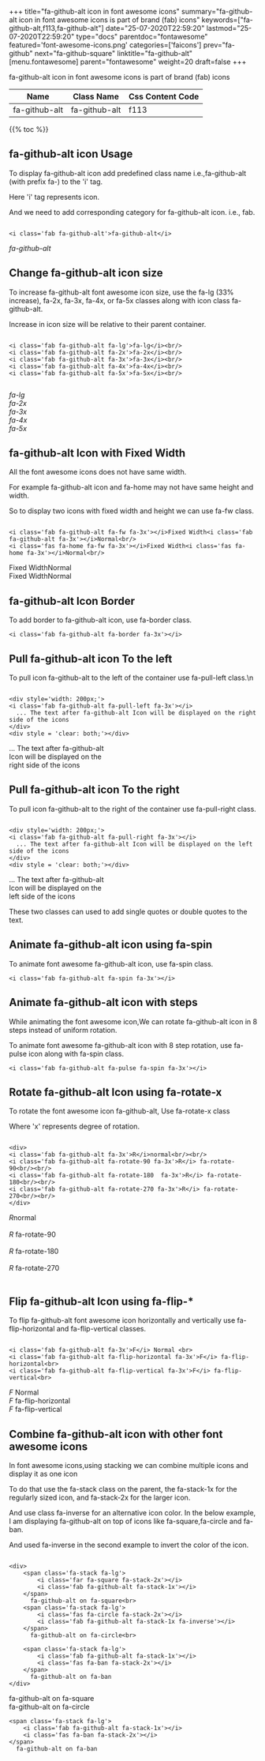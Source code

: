 +++
title="fa-github-alt icon in font awesome icons"
summary="fa-github-alt icon in font awesome icons is part of brand (fab) icons"
keywords=["fa-github-alt,f113,fa-github-alt"]
date="25-07-2020T22:59:20"
lastmod="25-07-2020T22:59:20"
type="docs"
parentdoc="fontawesome"
featured='font-awesome-icons.png'
categories=['faicons']
prev="fa-github"
next="fa-github-square"
linktitle="fa-github-alt"
[menu.fontawesome]
parent="fontawesome"
weight=20
draft=false
+++


fa-github-alt icon in font awesome icons is part of brand (fab) icons

<div class='table-responsive'><table class='table'><thead><tr><th>Name</th><th>Class Name</th><th>Css Content Code</th></tr></thead><tbody><tr><td>fa-github-alt</td><td>fa-github-alt</td><td>f113</td></tr></tbody></table></div>


{{% toc %}}


## fa-github-alt icon Usage

To display fa-github-alt icon add predefined class name i.e.,fa-github-alt (with prefix fa-) to the 'i' tag.

Here 'i' tag represents icon.

And we need to add corresponding category for fa-github-alt icon. i.e., fab.


```

<i class='fab fa-github-alt'>fa-github-alt</i>
```

<i class='fab fa-github-alt'>fa-github-alt</i>




## Change fa-github-alt icon size
To increase fa-github-alt font awesome icon size, use the fa-lg (33% increase), fa-2x, fa-3x, fa-4x, or fa-5x classes along with icon class fa-github-alt.

Increase in icon size will be relative to their parent container. 

```

<i class='fab fa-github-alt fa-lg'>fa-lg</i><br/>
<i class='fab fa-github-alt fa-2x'>fa-2x</i><br/>
<i class='fab fa-github-alt fa-3x'>fa-3x</i><br/>
<i class='fab fa-github-alt fa-4x'>fa-4x</i><br/>
<i class='fab fa-github-alt fa-5x'>fa-5x</i><br/>
            
```

<i class='fab fa-github-alt fa-lg'>fa-lg</i><br/>
<i class='fab fa-github-alt fa-2x'>fa-2x</i><br/>
<i class='fab fa-github-alt fa-3x'>fa-3x</i><br/>
<i class='fab fa-github-alt fa-4x'>fa-4x</i><br/>
<i class='fab fa-github-alt fa-5x'>fa-5x</i><br/>
            



## fa-github-alt Icon with Fixed Width 

All the font awesome icons does not have same width.

For example fa-github-alt icon and fa-home may not have same height and width.

So to display two icons with fixed width and height we can use fa-fw class.


```

<i class='fab fa-github-alt fa-fw fa-3x'></i>Fixed Width<i class='fab fa-github-alt fa-3x'></i>Normal<br/>
<i class='fas fa-home fa-fw fa-3x'></i>Fixed Width<i class='fas fa-home fa-3x'></i>Normal<br/>
```

<i class='fab fa-github-alt fa-fw fa-3x'></i>Fixed Width<i class='fab fa-github-alt fa-3x'></i>Normal<br/>
<i class='fas fa-home fa-fw fa-3x'></i>Fixed Width<i class='fas fa-home fa-3x'></i>Normal<br/>



## fa-github-alt Icon Border 

To add border to fa-github-alt icon, use fa-border class.


```
<i class='fab fa-github-alt fa-border fa-3x'></i>

```
<i class='fab fa-github-alt fa-border fa-3x'></i>





## Pull fa-github-alt icon To the left

To pull icon fa-github-alt to the left of the container use fa-pull-left class.\n

```

<div style='width: 200px;'>
<i class='fab fa-github-alt fa-pull-left fa-3x'></i>
  ... The text after fa-github-alt Icon will be displayed on the right side of the icons
</div>
<div style = 'clear: both;'></div>
```

<div style='width: 200px;'>
<i class='fab fa-github-alt fa-pull-left fa-3x'></i>
  ... The text after fa-github-alt Icon will be displayed on the right side of the icons
</div>
<div style = 'clear: both;'></div>




## Pull fa-github-alt icon To the right
To pull icon fa-github-alt to the right of the container use fa-pull-right class.

```

<div style='width: 200px;'>
<i class='fab fa-github-alt fa-pull-right fa-3x'></i>
  ... The text after fa-github-alt Icon will be displayed on the left side of the icons
</div>
<div style = 'clear: both;'></div>
```

<div style='width: 200px;'>
<i class='fab fa-github-alt fa-pull-right fa-3x'></i>
  ... The text after fa-github-alt Icon will be displayed on the left side of the icons
</div>
<div style = 'clear: both;'></div>

These two classes can used to add single quotes or double quotes to the text.


## Animate fa-github-alt icon using fa-spin
To animate font awesome fa-github-alt icon, use fa-spin class.

```
<i class='fab fa-github-alt fa-spin fa-3x'></i>
```
<i class='fab fa-github-alt fa-spin fa-3x'></i>




## Animate fa-github-alt icon with steps
While animating the font awesome icon,We can rotate fa-github-alt icon in 8 steps instead of uniform rotation.

To animate font awesome fa-github-alt icon with 8 step rotation, use fa-pulse icon along with fa-spin class.


```
<i class='fab fa-github-alt fa-pulse fa-spin fa-3x'></i>

```
<i class='fab fa-github-alt fa-pulse fa-spin fa-3x'></i>





## Rotate fa-github-alt Icon using fa-rotate-x
To rotate the font awesome icon fa-github-alt, Use fa-rotate-x class

Where 'x' represents degree of rotation.


```

<div>
<i class='fab fa-github-alt fa-3x'>R</i>normal<br/><br/>
<i class='fab fa-github-alt fa-rotate-90 fa-3x'>R</i> fa-rotate-90<br/><br/> 
<i class='fab fa-github-alt fa-rotate-180  fa-3x'>R</i> fa-rotate-180<br/><br/> 
<i class='fab fa-github-alt fa-rotate-270 fa-3x'>R</i> fa-rotate-270<br/><br/>
</div>
```

<div>
<i class='fab fa-github-alt fa-3x'>R</i>normal<br/><br/>
<i class='fab fa-github-alt fa-rotate-90 fa-3x'>R</i> fa-rotate-90<br/><br/> 
<i class='fab fa-github-alt fa-rotate-180  fa-3x'>R</i> fa-rotate-180<br/><br/> 
<i class='fab fa-github-alt fa-rotate-270 fa-3x'>R</i> fa-rotate-270<br/><br/>
</div>




## Flip fa-github-alt Icon using fa-flip-*
To flip fa-github-alt font awesome icon horizontally and vertically use fa-flip-horizontal and fa-flip-vertical classes. 

```

<i class='fab fa-github-alt fa-3x'>F</i> Normal <br>
<i class='fab fa-github-alt fa-flip-horizontal fa-3x'>F</i> fa-flip-horizontal<br>
<i class='fab fa-github-alt fa-flip-vertical fa-3x'>F</i> fa-flip-vertical<br>
```

<i class='fab fa-github-alt fa-3x'>F</i> Normal <br>
<i class='fab fa-github-alt fa-flip-horizontal fa-3x'>F</i> fa-flip-horizontal<br>
<i class='fab fa-github-alt fa-flip-vertical fa-3x'>F</i> fa-flip-vertical<br>




## Combine fa-github-alt icon with other font awesome icons
In font awesome icons,using stacking we can combine multiple icons and display it as one icon 

To do that use the fa-stack class on the parent, the fa-stack-1x for the regularly sized icon, and fa-stack-2x for the larger icon.

And use class fa-inverse for an alternative icon color. 
In the below example, I am displaying fa-github-alt on top of icons like fa-square,fa-circle and fa-ban.

And used fa-inverse in the second example to invert the color of the icon.

```

<div>
    <span class='fa-stack fa-lg'>
        <i class='far fa-square fa-stack-2x'></i>
        <i class='fab fa-github-alt fa-stack-1x'></i>
    </span>
      fa-github-alt on fa-square<br>
    <span class='fa-stack fa-lg'>
        <i class='fas fa-circle fa-stack-2x'></i>
        <i class='fab fa-github-alt fa-stack-1x fa-inverse'></i>
    </span>
      fa-github-alt on fa-circle<br>

    <span class='fa-stack fa-lg'>
        <i class='fab fa-github-alt fa-stack-1x'></i>
        <i class='fas fa-ban fa-stack-2x'></i>
    </span>
      fa-github-alt on fa-ban
</div>
```

<div>
    <span class='fa-stack fa-lg'>
        <i class='far fa-square fa-stack-2x'></i>
        <i class='fab fa-github-alt fa-stack-1x'></i>
    </span>
      fa-github-alt on fa-square<br>
    <span class='fa-stack fa-lg'>
        <i class='fas fa-circle fa-stack-2x'></i>
        <i class='fab fa-github-alt fa-stack-1x fa-inverse'></i>
    </span>
      fa-github-alt on fa-circle<br>

    <span class='fa-stack fa-lg'>
        <i class='fab fa-github-alt fa-stack-1x'></i>
        <i class='fas fa-ban fa-stack-2x'></i>
    </span>
      fa-github-alt on fa-ban
</div>






